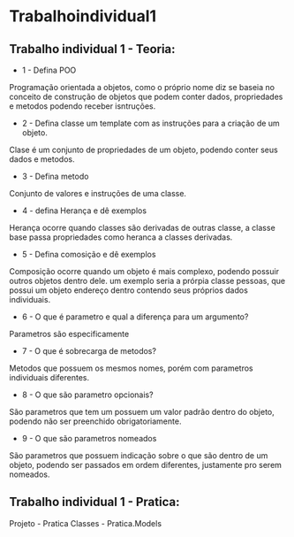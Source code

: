 # Trabalhoindividual1
## Trabalho individual 1 - Teoria:
- 1 - Defina POO

Programação orientada a objetos, como o próprio nome diz se baseia no conceito de construção de objetos que podem conter dados, propriedades e metodos podendo receber isntruções.

- 2 - Defina classe um template com as instruções para a criação de um objeto.

Clase é um conjunto de propriedades de um objeto, podendo conter seus dados e metodos.

- 3 - Defina metodo

Conjunto de valores e instruções de uma classe.

- 4 - defina Herança e dê exemplos

Herança ocorre quando classes são derivadas de outras classe, a classe base passa propriedades como heranca a classes derivadas.

- 5 - Defina comosição e dê exemplos

Composição ocorre quando um objeto é mais complexo, podendo possuir outros objetos dentro dele. um exemplo seria a prórpia classe pessoas, que possui um objeto endereço dentro contendo seus próprios dados individuais.

- 6 - O que é parametro e qual a diferença para um argumento?

Parametros são especificamente 

- 7 - O que é sobrecarga de metodos?

Metodos que possuem os mesmos nomes, porém com parametros individuais diferentes.

- 8 - O que são parametro opcionais?

São parametros que tem um possuem um valor padrão dentro do objeto, podendo não ser preenchido obrigatoriamente.

- 9 - O que são parametros nomeados

São parametros que possuem indicação sobre o que são dentro de um objeto, podendo ser passados em ordem diferentes, justamente pro serem nomeados.

## Trabalho individual 1 - Pratica:

Projeto - Pratica
Classes - Pratica.Models

